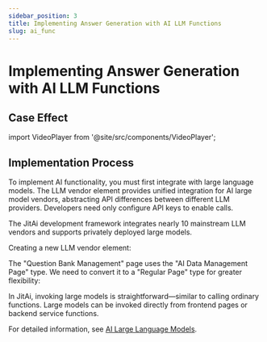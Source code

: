 ```yaml
---
sidebar_position: 3
title: Implementing Answer Generation with AI LLM Functions
slug: ai_func
---
```


# Implementing Answer Generation with AI LLM Functions

## Case Effect

import VideoPlayer from '@site/src/components/VideoPlayer';

<VideoPlayer relatePath="/docs/tutorial/ai_func_effect.mp4" />


## Implementation Process

To implement AI functionality, you must first integrate with large language models. The LLM vendor element provides unified integration for AI large model vendors, abstracting API differences between different LLM providers. Developers need only configure API keys to enable calls.

The JitAi development framework integrates nearly 10 mainstream LLM vendors and supports privately deployed large models.

Creating a new LLM vendor element:
<VideoPlayer relatePath="/docs/tutorial/ai_func_llm.mp4" />

The "Question Bank Management" page uses the "AI Data Management Page" type. We need to convert it to a "Regular Page" type for greater flexibility:

<VideoPlayer relatePath="/docs/tutorial/ai_func_page_convert.mp4" />

In JitAi, invoking large models is straightforward—similar to calling ordinary functions. Large models can be invoked directly from frontend pages or backend service functions.

<VideoPlayer relatePath="/docs/tutorial/ai_func_page_event.mp4" />

For detailed information, see [AI Large Language Models](../../devguide/ai-llm/create-ai-llm).